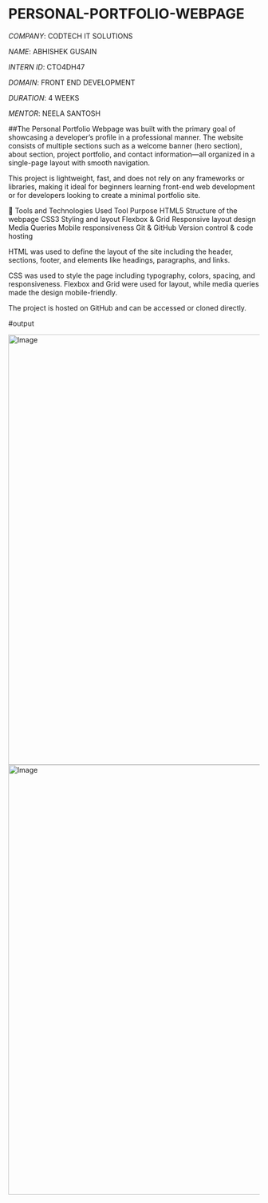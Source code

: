 # PERSONAL-PORTFOLIO-WEBPAGE

*COMPANY*: CODTECH IT SOLUTIONS

*NAME*: ABHISHEK GUSAIN

*INTERN ID*: CTO4DH47

*DOMAIN*: FRONT END DEVELOPMENT

*DURATION*: 4 WEEKS

*MENTOR*: NEELA SANTOSH

##The Personal Portfolio Webpage was built with the primary goal of showcasing a developer’s profile in a professional manner. The website consists of multiple sections such as a welcome banner (hero section), about section, project portfolio, and contact information—all organized in a single-page layout with smooth navigation.

This project is lightweight, fast, and does not rely on any frameworks or libraries, making it ideal for beginners learning front-end web development or for developers looking to create a minimal portfolio site.

🔨 Tools and Technologies Used
Tool	Purpose
HTML5	Structure of the webpage
CSS3	Styling and layout
Flexbox & Grid	Responsive layout design
Media Queries	Mobile responsiveness
Git & GitHub	Version control & code hosting

HTML was used to define the layout of the site including the header, sections, footer, and elements like headings, paragraphs, and links.

CSS was used to style the page including typography, colors, spacing, and responsiveness. Flexbox and Grid were used for layout, while media queries made the design mobile-friendly.

The project is hosted on GitHub and can be accessed or cloned directly.

#output

<img width="1919" height="862" alt="Image" src="https://github.com/user-attachments/assets/b0455467-199d-46fe-837a-06cdc0969f50" />

<img width="1919" height="862" alt="Image" src="https://github.com/user-attachments/assets/f3261f26-46e2-46e3-b37e-8d81bd2719bb" />

